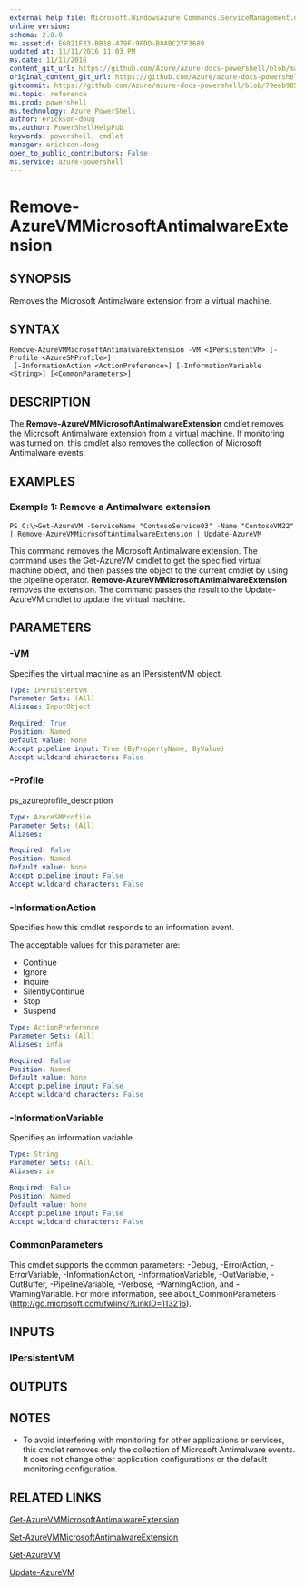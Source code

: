 ```yaml
---
external help file: Microsoft.WindowsAzure.Commands.ServiceManagement.dll-Help.xml
online version: 
schema: 2.0.0
ms.assetid: E6021F33-BB18-479F-9FDD-B8ABC27F3689
updated_at: 11/11/2016 11:03 PM
ms.date: 11/11/2016
content_git_url: https://github.com/Azure/azure-docs-powershell/blob/master/azureps-cmdlets-docs/ServiceManagement/Azure.Service/v1.6.1/Remove-AzureVMMicrosoftAntimalwareExtension.md
original_content_git_url: https://github.com/Azure/azure-docs-powershell/blob/master/azureps-cmdlets-docs/ServiceManagement/Azure.Service/v1.6.1/Remove-AzureVMMicrosoftAntimalwareExtension.md
gitcommit: https://github.com/Azure/azure-docs-powershell/blob/79eeb985ea480979357fb4695832a0c3d29a48bf/azureps-cmdlets-docs/ServiceManagement/Azure.Service/v1.6.1/Remove-AzureVMMicrosoftAntimalwareExtension.md
ms.topic: reference
ms.prod: powershell
ms.technology: Azure PowerShell
author: erickson-doug
ms.author: PowerShellHelpPub
keywords: powershell, cmdlet
manager: erickson-doug
open_to_public_contributors: False
ms.service: azure-powershell
---
```


# Remove-AzureVMMicrosoftAntimalwareExtension

## SYNOPSIS
Removes the Microsoft Antimalware extension from a virtual machine.

## SYNTAX

```
Remove-AzureVMMicrosoftAntimalwareExtension -VM <IPersistentVM> [-Profile <AzureSMProfile>]
 [-InformationAction <ActionPreference>] [-InformationVariable <String>] [<CommonParameters>]
```

## DESCRIPTION
The **Remove-AzureVMMicrosoftAntimalwareExtension** cmdlet removes the Microsoft Antimalware extension from a virtual machine.
If monitoring was turned on, this cmdlet also removes the collection of Microsoft Antimalware events.

## EXAMPLES

### Example 1: Remove a Antimalware extension
```
PS C:\>Get-AzureVM -ServiceName "ContosoService03" -Name "ContosoVM22" | Remove-AzureVMMicrosoftAntimalwareExtension | Update-AzureVM
```

This command removes the Microsoft Antimalware extension.
The command uses the Get-AzureVM cmdlet to get the specified virtual machine object, and then passes the object to the current cmdlet by using the pipeline operator.
**Remove-AzureVMMicrosoftAntimalwareExtension** removes the extension.
The command passes the result to the Update-AzureVM cmdlet to update the virtual machine.

## PARAMETERS

### -VM
Specifies the virtual machine as an IPersistentVM object.

```yaml
Type: IPersistentVM
Parameter Sets: (All)
Aliases: InputObject

Required: True
Position: Named
Default value: None
Accept pipeline input: True (ByPropertyName, ByValue)
Accept wildcard characters: False
```

### -Profile
ps_azureprofile_description

```yaml
Type: AzureSMProfile
Parameter Sets: (All)
Aliases: 

Required: False
Position: Named
Default value: None
Accept pipeline input: False
Accept wildcard characters: False
```

### -InformationAction
Specifies how this cmdlet responds to an information event.

The acceptable values for this parameter are:

- Continue
- Ignore
- Inquire
- SilentlyContinue
- Stop
- Suspend

```yaml
Type: ActionPreference
Parameter Sets: (All)
Aliases: infa

Required: False
Position: Named
Default value: None
Accept pipeline input: False
Accept wildcard characters: False
```

### -InformationVariable
Specifies an information variable.

```yaml
Type: String
Parameter Sets: (All)
Aliases: iv

Required: False
Position: Named
Default value: None
Accept pipeline input: False
Accept wildcard characters: False
```

### CommonParameters
This cmdlet supports the common parameters: -Debug, -ErrorAction, -ErrorVariable, -InformationAction, -InformationVariable, -OutVariable, -OutBuffer, -PipelineVariable, -Verbose, -WarningAction, and -WarningVariable. For more information, see about_CommonParameters (http://go.microsoft.com/fwlink/?LinkID=113216).

## INPUTS

### IPersistentVM

## OUTPUTS

## NOTES
* To avoid interfering with monitoring for other applications or services, this cmdlet removes only the collection of Microsoft Antimalware events. It does not change other application configurations or the default monitoring configuration.

## RELATED LINKS

[Get-AzureVMMicrosoftAntimalwareExtension](xref:ServiceManagement/Azure.Antimalware/v1.6.1/Get-AzureVMMicrosoftAntimalwareExtension.md)

[Set-AzureVMMicrosoftAntimalwareExtension](xref:ServiceManagement/Azure.Antimalware/v1.6.1/Set-AzureVMMicrosoftAntimalwareExtension.md)

[Get-AzureVM](xref:ServiceManagement/Azure.Service/v1.6.1/Get-AzureVM.md)

[Update-AzureVM](xref:ServiceManagement/Azure.Service/v1.6.1/Update-AzureVM.md)


